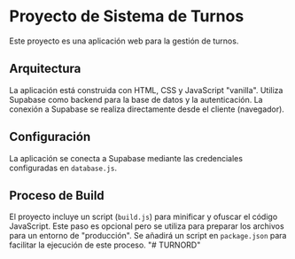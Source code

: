 # Proyecto de Sistema de Turnos

Este proyecto es una aplicación web para la gestión de turnos.

## Arquitectura

La aplicación está construida con HTML, CSS y JavaScript "vanilla". Utiliza Supabase como backend para la base de datos y la autenticación. La conexión a Supabase se realiza directamente desde el cliente (navegador).

## Configuración

La aplicación se conecta a Supabase mediante las credenciales configuradas en `database.js`.

## Proceso de Build

El proyecto incluye un script (`build.js`) para minificar y ofuscar el código JavaScript. Este paso es opcional pero se utiliza para preparar los archivos para un entorno de "producción". Se añadirá un script en `package.json` para facilitar la ejecución de este proceso.
"# TURNORD" 
